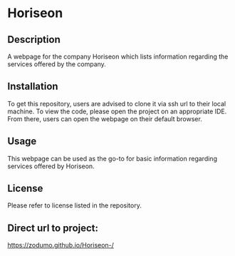 # Horiseon

## Description 

A webpage for the company Horiseon which lists information regarding the services offered by the company. 


## Installation 

To get this repository, users are advised to clone it via ssh url to their local machine. To view the code, please open the project on an appropriate IDE. From there, users can open the webpage on their default browser. 

## Usage 

This webpage can be used as the go-to for basic information regarding services offered by Horiseon. 


## License 
 Please refer to license listed in the repository. 

 ## Direct url to project: 
 https://zodumo.github.io/Horiseon-/
